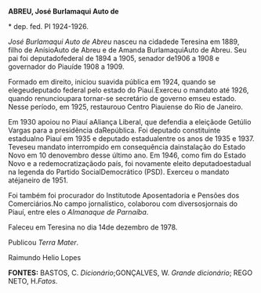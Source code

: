 **ABREU, José Burlamaqui Auto de**

\* dep. fed. PI 1924-1926.

*José Burlamaqui Auto de Abreu* nasceu na cidadede Teresina em 1889,
filho de AnísioAuto de Abreu e de Amanda BurlamaquiAuto de Abreu. Seu
pai foi deputadofederal de 1894 a 1905, senador de1906 a 1908 e
governador do Piauíde 1908 a 1909.

Formado em direito, iniciou suavida pública em 1924, quando se
elegeudeputado federal pelo estado do Piauí.Exerceu o mandato até 1926,
quando renuncioupara tornar-se secretário de governo emseu estado. Nesse
período, em 1925, restaurouo Centro Piauiense do Rio de Janeiro.

Em 1930 apoiou no Piauí aAliança Liberal, que defendia a eleiçãode
Getúlio Vargas para a presidência daRepública. Foi deputado constituinte
estadualno Piauí em 1935 e deputado estadualentre os anos de 1935 e
1937. Teveseu mandato interrompido em consequência dainstalação do
Estado Novo em 10 denovembro desse último ano. Em 1946, como fim do
Estado Novo e a redemocratizaçãodo país, foi novamente eleito
deputadoestadual na legenda do Partido SocialDemocrático (PSD). Exerceu
o mandato atéjaneiro de 1951.

Foi também foi procurador do Institutode Aposentadoria e Pensões dos
Comerciários.No campo jornalístico, colaborou com diversosjornais do
Piauí, entre eles o *Almanaque de Parnaíba*.

Faleceu em Teresina no dia 14de dezembro de 1978.

Publicou *Terra Mater*.

Raimundo Helio Lopes

**FONTES:** BASTOS, C. *Dicionário*;GONÇALVES, W. *Grande dicionário*;
REGO NETO, H.*Fatos.*
